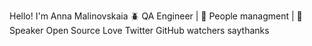 Hello! I'm Anna Malinovskaia
🪲 QA Engineer | 🤝 People managment | 🎤 Speaker
Open Source Love Twitter GitHub watchers saythanks
